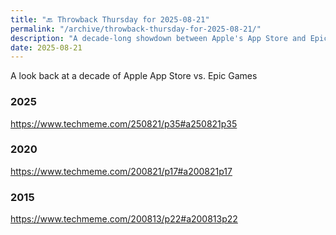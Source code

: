 ```yaml
---
title: "🔙 Throwback Thursday for 2025-08-21"
permalink: "/archive/throwback-thursday-for-2025-08-21/"
description: "A decade-long showdown between Apple's App Store and Epic Games"
date: 2025-08-21
---
```


A look back at a decade of Apple App Store vs. Epic Games

### 2025

https://www.techmeme.com/250821/p35#a250821p35

### 2020

https://www.techmeme.com/200821/p17#a200821p17

### 2015

https://www.techmeme.com/200813/p22#a200813p22
